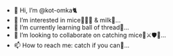 - 👋 Hi, I’m @kot-omka🐈
- 👀 I’m interested in mice🐀🐀🐀 & milk🥛...
- 🌱 I’m currently learning ball of thread🧶...
- 💞️ I’m looking to collaborate on catching mice🧟⚔️🛡️🤵️...
- 📫 How to reach me: catch if you can🎣...

